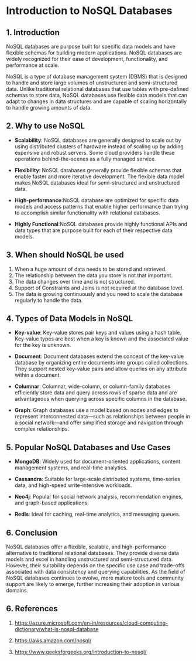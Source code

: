 # Introduction to NoSQL Databases

## 1. Introduction
NoSQL databases are purpose built for specific data models and have flexible schemas for building modern applications. NoSQL databases are widely recognized for their ease of development, functionality, and performance at scale.

NoSQL is a type of database management system (DBMS) that is designed to handle and store large volumes of unstructured and semi-structured data. Unlike traditional relational databases that use tables with pre-defined schemas to store data, NoSQL databases use flexible data models that can adapt to changes in data structures and are capable of scaling horizontally to handle growing amounts of data.

## 2. Why to use NoSQL 

* **Scalability**: NoSQL databases are generally designed to scale out by using distributed clusters of hardware instead of scaling up by adding expensive and robust servers. Some cloud providers handle these operations behind-the-scenes as a fully managed service.

* **Flexibility**: NoSQL databases generally provide flexible schemas that enable faster and more iterative development. The flexible data model makes NoSQL databases ideal for semi-structured and unstructured data.

* **High-performance**:NoSQL database are optimized for specific data models and access patterns that enable higher performance than trying to accomplish similar functionality with relational databases.

* **Highly Functional**:NoSQL databases provide highly functional APIs and data types that are purpose built for each of their respective data models.

## 3. When should NoSQL be used
1. When a huge amount of data needs to be stored and retrieved.
2. The relationship between the data you store is not that important.
3. The data changes over time and is not structured.
4. Support of Constraints and Joins is not required at the database level.
5. The data is growing continuously and you need to scale the database regularly to handle the data.

## 4. Types of Data Models in NoSQL

* **Key-value**: Key-value stores pair keys and values using a hash table. Key-value types are best when a key is known and the associated value for the key is unknown.

* **Document**: Document databases extend the concept of the key-value database by organizing entire documents into groups called collections. They support nested key-value pairs and allow queries on any attribute within a document.

* **Columnar**: Columnar, wide-column, or column-family databases efficiently store data and query across rows of sparse data and are advantageous when querying across specific columns in the database.

* **Graph**: Graph databases use a model based on nodes and edges to represent interconnected data—such as relationships between people in a social network—and offer simplified storage and navigation through complex relationships.

## 5. Popular NoSQL Databases and Use Cases

* **MongoDB**: Widely used for document-oriented applications, content management systems, and real-time analytics.

* **Cassandra**: Suitable for large-scale distributed systems, time-series data, and high-speed write-intensive workloads.

* **Neo4j**: Popular for social network analysis, recommendation engines, and graph-based applications.

* **Redis**: Ideal for caching, real-time analytics, and messaging queues.

## 6. Conclusion

NoSQL databases offer a flexible, scalable, and high-performance alternative to traditional relational databases. They provide diverse data models and excel in handling unstructured and semi-structured data. However, their suitability depends on the specific use case and trade-offs associated with data consistency and querying capabilities. As the field of NoSQL databases continues to evolve, more mature tools and community support are likely to emerge, further increasing their adoption in various domains.


## 6. References

1. https://azure.microsoft.com/en-in/resources/cloud-computing-dictionary/what-is-nosql-database

2. https://aws.amazon.com/nosql/

3. https://www.geeksforgeeks.org/introduction-to-nosql/
